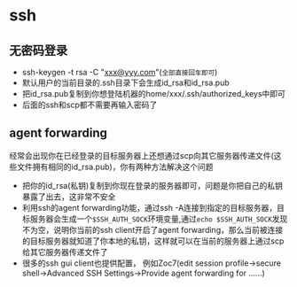 # ssh

## 无密码登录
* ssh-keygen -t rsa -C "xxx@yyy.com"(`全部直接回车即可`)
* 默认用户的当前目录的.ssh目录下会生成id_rsa和id_rsa.pub
* 把id_rsa.pub复制到你想登陆机器的home/xxx/.ssh/authorized_keys中即可
* 后面的ssh和scp都不需要再输入密码了

## agent forwarding
经常会出现你在已经登录的目标服务器上还想通过scp向其它服务器传递文件(这些文件拥有相同的id_rsa.pub)，你有两种方法解决这个问题

* 把你的id_rsa(私钥)复制到你现在登录的服务器即可，问题是你把自己的私钥暴露了出去，这非常不安全
* 利用ssh的agent forwarding功能，通过ssh -A连接到指定的目标服务器，目标服务器会生成一个`$SSH_AUTH_SOCK`环境变量,通过`echo $SSH_AUTH_SOCK`发现不为空，说明你当前的ssh client开启了agent forwarding，那么当前被连接的目标服务器就知道了你本地的私钥，这样就可以在当前的服务器上通过scp给其它服务器传递文件了
* 很多的ssh gui client也提供配置， 例如Zoc7(edit session profile->secure shell->Advanced SSH Settings->Provide agent forwarding for ......)
		